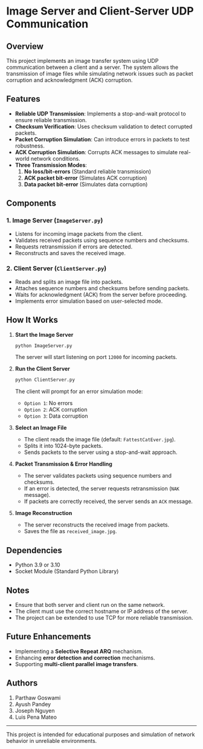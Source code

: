 # Image Server and Client-Server UDP Communication

## Overview

This project implements an image transfer system using UDP communication between a client and a server. The system allows the transmission of image files while simulating network issues such as packet corruption and acknowledgment (ACK) corruption.

## Features

- **Reliable UDP Transmission**: Implements a stop-and-wait protocol to ensure reliable transmission.
- **Checksum Verification**: Uses checksum validation to detect corrupted packets.
- **Packet Corruption Simulation**: Can introduce errors in packets to test robustness.
- **ACK Corruption Simulation**: Corrupts ACK messages to simulate real-world network conditions.
- **Three Transmission Modes**:
  1. **No loss/bit-errors** (Standard reliable transmission)
  2. **ACK packet bit-error** (Simulates ACK corruption)
  3. **Data packet bit-error** (Simulates data corruption)

## Components

### 1. Image Server (`ImageServer.py`)

- Listens for incoming image packets from the client.
- Validates received packets using sequence numbers and checksums.
- Requests retransmission if errors are detected.
- Reconstructs and saves the received image.

### 2. Client Server (`ClientServer.py`)

- Reads and splits an image file into packets.
- Attaches sequence numbers and checksums before sending packets.
- Waits for acknowledgment (ACK) from the server before proceeding.
- Implements error simulation based on user-selected mode.

## How It Works

1. **Start the Image Server**

   ```sh
   python ImageServer.py
   ```

   The server will start listening on port `12000` for incoming packets.

2. **Run the Client Server**

   ```sh
   python ClientServer.py
   ```

   The client will prompt for an error simulation mode:

   - `Option 1`: No errors
   - `Option 2`: ACK corruption
   - `Option 3`: Data corruption

3. **Select an Image File**

   - The client reads the image file (default: `FattestCatEver.jpg`).
   - Splits it into 1024-byte packets.
   - Sends packets to the server using a stop-and-wait approach.

4. **Packet Transmission & Error Handling**

   - The server validates packets using sequence numbers and checksums.
   - If an error is detected, the server requests retransmission (`NAK` message).
   - If packets are correctly received, the server sends an `ACK` message.

5. **Image Reconstruction**

   - The server reconstructs the received image from packets.
   - Saves the file as `received_image.jpg`.

## Dependencies

- Python 3.9 or 3.10
- Socket Module (Standard Python Library)

## Notes

- Ensure that both server and client run on the same network.
- The client must use the correct hostname or IP address of the server.
- The project can be extended to use TCP for more reliable transmission.

## Future Enhancements

- Implementing a **Selective Repeat ARQ** mechanism.
- Enhancing **error detection and correction** mechanisms.
- Supporting **multi-client parallel image transfers**.

## Authors

1. Parthaw Goswami
2. Ayush Pandey
3. Joseph Nguyen
4. Luis Pena Mateo

---

This project is intended for educational purposes and simulation of network behavior in unreliable environments.
